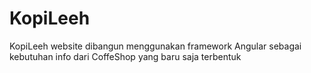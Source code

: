 # KopiLeeh

KopiLeeh website dibangun menggunakan framework Angular sebagai kebutuhan info dari CoffeShop yang baru saja terbentuk
